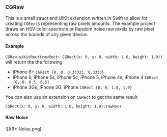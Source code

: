 ### CGRaw

This is a small struct and UIKit extension written in Swift to allow for creating `CGRect`s representing raw pixels amounts. The example project draws an HSV color spectrum or Random noise raw pixels by raw pixel across the bounds of any given device. 

#### Example

`CGRaw.uiKitRect(rawRect: CGRect(x: 0, y: 0, width: 1.0, height: 1.0))` will return the the following 

- iPhone 6+ `CGRect {0, 0, 0.33333, 0.3333}`
- iPhone 6, iPhone 5s, iPhone 5c, iPhone 5, iPhone 4s, iPhone 4 `CGRect {0, 0, 0.5, 0.5}`
- iPhone 3Gs, iPhone 3G, iPhone `CGRect {0, 0, 1.0, 1.0}`

You can also use an extension on `CGRect` to get the same result

`CGRect(x: 0, y: 0, width: 1.0, height: 1.0).rawRect`

#### Raw Noise

![](6+ Noise.png)
